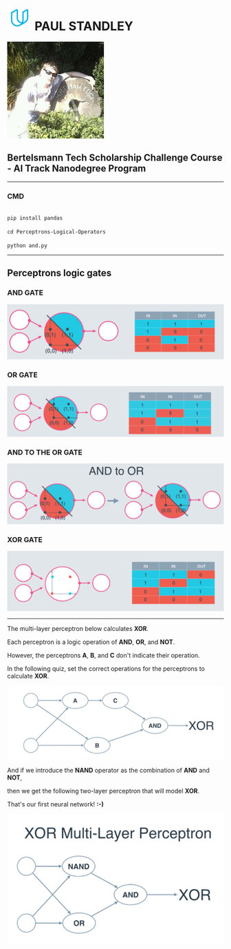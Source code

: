 # ![udacity](img/udacious.png) **PAUL STANDLEY**

![profile](img/profile.png)

## Bertelsmann Tech Scholarship Challenge Course - AI Track Nanodegree Program

---

### CMD

```CMD

pip install pandas

cd Perceptrons-Logical-Operators

python and.py

```

---

## Perceptrons logic gates

### __AND GATE__

![and](img/and-quiz.png)

### __OR GATE__

![or](img/or-quiz.png)

### __AND TO THE OR GATE__

![and to or](img/and-to-or.png)

### __XOR GATE__

![xor](img/xor.png)

---

The multi-layer perceptron below calculates __XOR__.

Each perceptron is a logic operation of __AND__, __OR__, and __NOT__.

However, the perceptrons __A__, __B__, and __C__ don't indicate their operation.

In the following quiz, set the correct operations for the perceptrons to calculate __XOR__.

![xor quiz](img/xor-quiz.png)

And if we introduce the __NAND__ operator as the combination of __AND__ and __NOT__,

then we get the following two-layer perceptron that will model __XOR__.

That's our first neural network! **:-)**

![xor quiz2](img/xor-quiz2.png)
